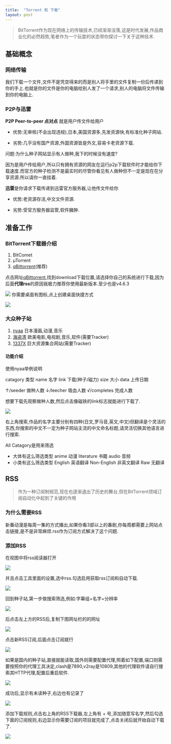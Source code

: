 ```yaml
---
title:  "Torrent 和 下载"
layout: post
---
```


>BitTorrent作为现在网络上的传输技术,已经渐渐没落,这是时代发展,作品商业化的必然趋势,笔者作为一个玩耍的状态带你探讨一下关于这种技术.

## 基础概念
### 网络传输
我们下载一个文件,文件不是凭空得来的而是别人将手里的文件复制一份后传递到你的手上.也就是你的文件是你的电脑给别人发了一个请求,别人的电脑将文件传输到你的电脑上.
### P2P与迅雷
**P2P Peer-to-peer 点对点** 就是用户传文件给用户

- 优势:无审核(不会出现违规),日本,美国资源多,先发资源快,有标准化种子网站.

- 劣势:几乎没有国产资源,外国资源皆是外文,容易卡老资源下载.

问题:为什么种子网站显示有人做种,我下的时候没有速度?

因为是用户传给用户,所以只有拥有资源的网友在运行p2p下载软件时才能给你下载速度.而官方的种子检测不是最实时的尽管你看见有人做种但不一定是现在在分享资源.所以请你一直挂着.

**迅雷**是你请求下载传递到迅雷官方服务器,让他传文件给你

- 优势:老资源存活,中文文件资源.

- 劣势:受官方服务器监管,软件臃肿.

## 准备工作
### BitTorrent下载器介绍
1. BitComet
2. µTorrent
3. [qBittorrent](https://www.qbittorrent.org/)(推荐)

点击网址[qBittorrent](https://www.qbittorrent.org/),找到download下载位置,请选择你自己的系统进行下载,因为后面**代理rss**的原因我极力推荐你使用最新版本.至少也是v4.6.3


![](/assets/images/download_qbittorrent.png)
你需要桌面有图标,点上创建桌面快捷方式


![](/assets/images/select_plugin.png)
### 大众种子站
1. [nyaa](https://nyaa.si/) 日本漫画,动漫,音乐
2. [海盗湾](https://thepiratebay.org/) 欧美电影,电视剧,音乐,软件(需要Tracker)
3. [1337X](https://www.1337x.tw/) 巨大资源集合网站(需要Tracker)


#### 功能介绍


使用nyaa举例说明

catagory 类型 name 名字 link 下载(种子/磁力) size 大小 data 上传日期 

↑/seeder 做种人数 ↓/leecher 吸血人数 √/completes 完成人数

想要下载先观察做种人数,然后点击像磁铁的link标志就能进行下载了.


![](/assets/images/nyaa_home.png)

右上角搜索,作品的名字主要分别有四种(日文,罗马音,英文,中文)但翻译是个灵活的东西,你搜索的中文不一定为种子网站主流的中文命名标题,请灵活切换其他语言进行搜索.

All Catagory是用来筛选 

- 大体有这么筛选类型 anime 动漫 literature 书籍 audio 音频 
- 小类有这么筛选类型 English 英语翻译 Non-English 非英文翻译 Raw 无翻译


## RSS
>作为一种订阅制规范,现在也逐渐退出了历史的舞台,但在BitTorrent领域订阅自动化中起到了关键的作用

### 为什么需要RSS
新番动漫是每周一集的方式播出,如果你看3部以上的番剧,你每周都需要上网站点击链接,是不是非常麻烦.rss作为订阅方式解决了这个问题.

### 添加RSS
在视图中将rss阅读器打开


![](/assets/images/rssadd.png)

并且点击工具里面的设置,选中rss.勾选启用获取rss订阅和自动下载.


![](/assets/images/qbitorrent_rss_setting.png)

回到种子站,第一步做搜索筛选,例如:字幕组+名字+分辨率


![](/assets/images/search_anime_name.png)

后点击左上方的RSS后,复制下图网址栏的的网址


![](/assets/images/rss_show.png)

点击新RSS订阅,后面点击订阅就行


![](/assets/images/add_rss.png)

如果是国内的种子站,直接就能读取,国外则需要配置代理,照着如下配置,端口则需要按照你的代理工具决定,clash是7890,v2ray是10809,其他的代理软件请自行搜索其HTTP代理,配置后重启软件.


![](/assets/images/rss_proxy.png)

成功后,显示有未读种子,右边也有记录了


![](/assets/images/rss_proxy_true.png)

添加下载规则,点击右上角的RSS下载器,左上角有 + 号,添加随意写名字,然后勾选下面的订阅规则,右边显示你需要订阅的项目就完成了,点击关闭后就开始自动下载了.


![](/assets/images/rss_download.png)

